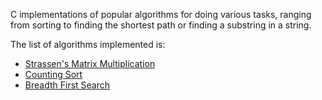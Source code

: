 C implementations of popular algorithms for doing various tasks, ranging from sorting to finding the shortest path or finding a substring in a string.

The list of algorithms implemented is:

* [Strassen's Matrix Multiplication](strassen_mat_mul/strassen_mat_mul.c)
* [Counting Sort](counting_sort/counting_sort.c)
* [Breadth First Search](breadth_first_search/bfs.c)
